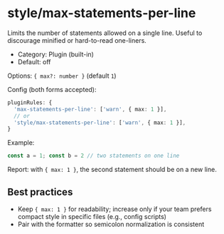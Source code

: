 # style/max-statements-per-line

Limits the number of statements allowed on a single line. Useful to discourage minified or hard-to-read one-liners.

- Category: Plugin (built-in)
- Default: off

Options: `{ max?: number }` (default `1`)

Config (both forms accepted):

```ts
pluginRules: {
  'max-statements-per-line': ['warn', { max: 1 }],
  // or
  'style/max-statements-per-line': ['warn', { max: 1 }],
}
```

Example:

```ts
const a = 1; const b = 2 // two statements on one line
```

Report: with `{ max: 1 }`, the second statement should be on a new line.

## Best practices

- Keep `{ max: 1 }` for readability; increase only if your team prefers compact style in specific files (e.g., config scripts)
- Pair with the formatter so semicolon normalization is consistent
